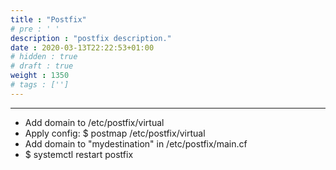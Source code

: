 ```yaml
---
title : "Postfix"
# pre : ' '
description : "postfix description."
date : 2020-03-13T22:22:53+01:00
# hidden : true
# draft : true
weight : 1350
# tags : ['']
---
```


---

- Add domain to /etc/postfix/virtual
- Apply config: $ postmap /etc/postfix/virtual
- Add domain to "mydestination" in /etc/postfix/main.cf
- $ systemctl restart postfix
